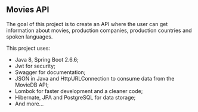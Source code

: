 ## Movies API

The goal of this project is to create an API where the user can get information about movies, production companies, production countries and spoken languages.

This project uses:
- Java 8, Spring Boot 2.6.6;
- Jwt for security;
- Swagger for documentation;
- JSON in Java and HttpURLConnection to consume data from the MovieDB API;
- Lombok for faster development and a cleaner code;
- Hibernate, JPA and PostgreSQL for data storage;
- And more...
